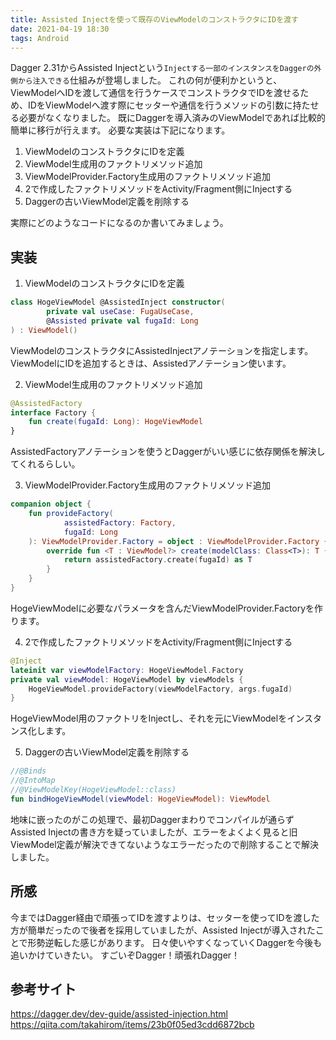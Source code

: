 ```yaml
---
title: Assisted Injectを使って既存のViewModelのコンストラクタにIDを渡す
date: 2021-04-19 18:30
tags: Android
---
```


Dagger 2.31からAssisted Injectという`Injectする一部のインスタンスをDaggerの外側から注入できる`仕組みが登場しました。
これの何が便利かというと、ViewModelへIDを渡して通信を行うケースでコンストラクタでIDを渡せるため、IDをViewModelへ渡す際にセッターや通信を行うメソッドの引数に持たせる必要がなくなりました。
既にDaggerを導入済みのViewModelであれば比較的簡単に移行が行えます。
必要な実装は下記になります。

1. ViewModelのコンストラクタにIDを定義
2. ViewModel生成用のファクトリメソッド追加
3. ViewModelProvider.Factory生成用のファクトリメソッド追加
4. 2で作成したファクトリメソッドをActivity/Fragment側にInjectする
5. Daggerの古いViewModel定義を削除する

実際にどのようなコードになるのか書いてみましょう。

## 実装
1. ViewModelのコンストラクタにIDを定義

```kotlin
class HogeViewModel @AssistedInject constructor(
        private val useCase: FugaUseCase,
        @Assisted private val fugaId: Long
) : ViewModel()
```

ViewModelのコンストラクタにAssistedInjectアノテーションを指定します。
ViewModelにIDを追加するときは、Assistedアノテーション使います。

2. ViewModel生成用のファクトリメソッド追加

```kotlin
@AssistedFactory
interface Factory {
    fun create(fugaId: Long): HogeViewModel
}
```

AssistedFactoryアノテーションを使うとDaggerがいい感じに依存関係を解決してくれるらしい。

3. ViewModelProvider.Factory生成用のファクトリメソッド追加

```kotlin
companion object {
    fun provideFactory(
            assistedFactory: Factory,
            fugaId: Long
    ): ViewModelProvider.Factory = object : ViewModelProvider.Factory {
        override fun <T : ViewModel?> create(modelClass: Class<T>): T {
            return assistedFactory.create(fugaId) as T
        }
    }
}
```

HogeViewModelに必要なパラメータを含んだViewModelProvider.Factoryを作ります。

4. 2で作成したファクトリメソッドをActivity/Fragment側にInjectする

```kotlin
@Inject
lateinit var viewModelFactory: HogeViewModel.Factory
private val viewModel: HogeViewModel by viewModels {
    HogeViewModel.provideFactory(viewModelFactory, args.fugaId)
}
```

HogeViewModel用のファクトリをInjectし、それを元にViewModelをインスタンス化します。

5. Daggerの古いViewModel定義を削除する

```kotlin
//@Binds
//@IntoMap
//@ViewModelKey(HogeViewModel::class)
fun bindHogeViewModel(viewModel: HogeViewModel): ViewModel
```

地味に嵌ったのがこの処理で、最初Daggerまわりでコンパイルが通らずAssisted Injectの書き方を疑っていましたが、エラーをよくよく見ると旧ViewModel定義が解決できてないようなエラーだったので削除することで解決しました。

## 所感
今まではDagger経由で頑張ってIDを渡すよりは、セッターを使ってIDを渡した方が簡単だったので後者を採用していましたが、Assisted Injectが導入されたことで形勢逆転した感じがあります。
日々使いやすくなっていくDaggerを今後も追いかけていきたい。
すごいぞDagger！頑張れDagger！

## 参考サイト
https://dagger.dev/dev-guide/assisted-injection.html
https://qiita.com/takahirom/items/23b0f05ed3cdd6872bcb
